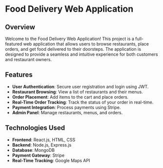 # Food Delivery Web Application

## Overview
Welcome to the Food Delivery Web Application! This project is a full-featured web application that allows users to browse restaurants, place orders, and get food delivered to their doorsteps. The application is designed to provide a seamless and intuitive experience for both customers and restaurant owners.

## Features
- **User Authentication**: Secure user registration and login using JWT.
- **Restaurant Browsing**: View a list of restaurants and their menus.
- **Order Placement**: Add items to the cart and place orders.
- **Real-Time Order Tracking**: Track the status of your order in real-time.
- **Payment Integration**: Process payments using Stripe.
- **Admin Panel**: Manage restaurants, menus, and orders.

## Technologies Used
- **Frontend**: React.js, HTML, CSS
- **Backend**: Node.js, Express.js
- **Database**: MongoDB
- **Payment Gateway**: Stripe
- **Real-Time Tracking**: Google Maps API

